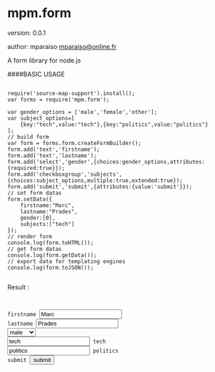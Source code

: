 mpm.form
========

version: 0.0.1

author: mparaiso <mparaiso@online.fr>

A form library for node.js

####BASIC USAGE

<pre><code language="javascript">
require('source-map-support').install();
var forms = require('mpm.form');

var gender_options = ['male','female','other'];
var subject_options=[
	{key:"tech",value:"tech"},{key:"politics",value:"politics"}
];
// build form
var form = forms.form.createFormBuilder();
form.add('text','firstname');
form.add('text','lastname');
form.add('select','gender',{choices:gender_options,attributes:{required:true}});
form.add('checkboxgroup','subjects',{choices:subject_options,multiple:true,extended:true});
form.add('submit','submit',{attributes:{value:'submit'}});
// set form datas
form.setData({
	firstname:"Marc",
	lastname:"Prades",
	gender:[0],
	subjects:["tech"]
});
// render form
console.log(form.toHTML()); 
// get form datas
console.log(form.getData());
// export data for templating engines
console.log(form.toJSON());

</code></pre>

Result : 
<pre><code>

<label  >firstname</label> <input  name='firstname'  value='Marc'  type='text'  />
<label  >lastname</label> <input  name='lastname'  value='Prades'  type='text'  />
<select  required='true'  name='gender'  >
<option  selected='selected'  value='0'  name='male'  type='option'  >male</option>
<option  value='1'  name='female'  type='option'  >female</option>
<option  value='2'  name='other'  type='option'  >other</option>
</select>
<input  checked='checked'  value='tech'  name='tech'  type='check'  /> <label  >tech</label>
<input  value='politics'  name='politics'  type='check'  /> <label  >politics</label>
<label  >submit</label> <input  value='submit'  name='submit'  type='submit'  />

</code></pre>